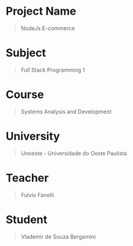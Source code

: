 #
# Project Name
> NodeJs E-commerce
#
# Subject
> Full Stack Programming 1
#
# Course
> Systems Analysis and Development
#
# University
> Unoeste - Universidade do Oeste Paulista
#
# Teacher
> Fulvio Fanelli
#
# Student
> Vlademir de Souza Bergamini
